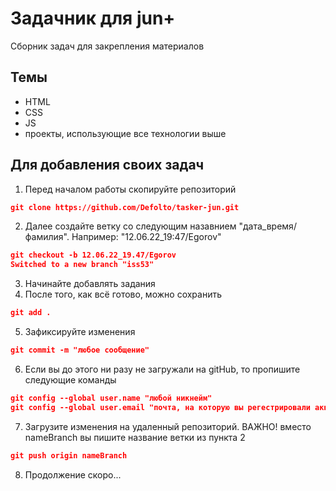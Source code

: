 # Задачник для jun+
Сборник задач для закрепления материалов

## Темы

- HTML
- CSS
- JS
- проекты, использующие все технологии выше

## Для добавления своих задач
1. Перед началом работы скопируйте репозиторий
```JSON
git clone https://github.com/Defolto/tasker-jun.git
```
2. Далее создайте ветку со следующим назавнием "дата_время/фамилия". Например: "12.06.22_19:47/Egorov" 
```JSON
git checkout -b 12.06.22_19.47/Egorov
Switched to a new branch "iss53"
```
3. Начинайте добавлять задания
4. После того, как всё готово, можно сохранить 
```JSON
git add .
```
5. Зафиксируйте изменения
```JSON
git commit -m "любое сообщение"
```
6. Если вы до этого ни разу не загружали на gitHub, то пропишите следующие команды
```JSON
git config --global user.name "любой никнейм"
git config --global user.email "почта, на которую вы регестрировали аккаунт в gitHub"
```
7. Загрузите изменения на удаленный репозиторий. ВАЖНО! вместо nameBranch вы пишите название ветки из пункта 2
```JSON
git push origin nameBranch
```
8. Продолжение скоро...

